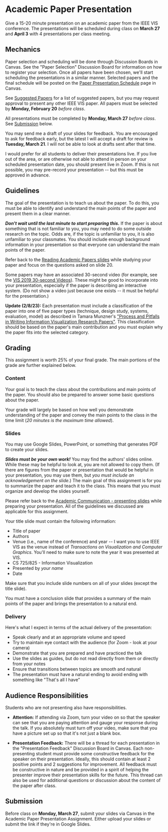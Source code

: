 # Academic Paper Presentation

Give a 15-20 minute presentation on an academic paper from the IEEE VIS conference. The presentations will be scheduled during class on **March 27** and **April 3** with 4 presentations per class meeting. 

## Mechanics

Paper selection and scheduling will be done through Discussion Boards in Canvas.  See the "Paper Selection" Discussion Board for information on how to register your selection. Once all papers have been chosen, we'll start scheduling the presentations in a similar manner.  Selected papers and the final schedule will be posted on the [Paper Presentation Schedule](https://canvas.odu.edu/courses/132393/pages/paper-presentation-schedule) page in Canvas.

See [Suggested Papers](papers.md) for a list of suggested papers, but you may request approval to present any other IEEE VIS paper. All papers must be selected by **Monday, February 20** *before class*.

All presentations must be completed by **Monday, March 27** *before class*.  See [Submission](#submission) below.

You may send me a draft of your slides for feedback.  You are encouraged to ask for feedback early, but the latest I will accept a draft for review is **Tuesday, March 21**.  I will not be able to look at drafts sent after that time.

I would prefer for all students to deliver their presentations live.  If you live out of the area, or are otherwise not able to attend in person on your scheduled presentation date, you should present live in Zoom.  If this is not possible, you may pre-record your presentation -- but this must be approved in advance.

## Guidelines

The goal of the presentation is to teach us about the paper.  To do this, you must be able to identify and understand the main points of the paper and present them in a clear manner.  

***Don't wait until the last minute to start preparing this.*** If the paper is about something that is not familiar to you, you may need to do some outside research on the topic.  Odds are, if the topic is unfamiliar to you, it is also unfamiliar to your classmates.  You should include enough background information in your presentation so that everyone can understand the main points of the paper.

Refer back to the [Reading Academic Papers slides](https://docs.google.com/presentation/d/1iCAQLektZfcHzJi95StyGhzhAc-zjhi2cDmII3_Tlik/preview) while studying your paper and focus on the questions asked on slide 20.

Some papers may have an associated 30-second video (for example, see the [VIS 2019 30-second Videos](https://vimeo.com/groups/vis19preview)).  These might be good to incorporate into your presentation, especially if the paper is describing an interactive system.  (Do not show a video just because one exists -- it must be helpful for the presentation.) 

**Update (2/8/23):** Each presentation must include a classification of the paper into one of five paper types (technique, design study, systems, evaluation, model) as described in Tamara Munzner's ["Process and Pitfalls in Writing Information Visualization Research Papers"](http://www.cs.ubc.ca/labs/imager/tr/2008/pitfalls/pitfalls.pdf). This classification should be based on the paper's main contribution and you must explain why the paper fits into the selected category.

## Grading

This assignment is worth 25% of your final grade. The main portions of the grade are further explained below.  

### Content

Your goal is to teach the class about the contributions and main points of the paper.  You should also be prepared to answer some basic questions about the paper.

Your grade will largely be based on how well you demonstrate understanding of the paper and convey the main points to the class in the time limit (*20 minutes is the maximum time allowed*).

### Slides

You may use Google Slides, PowerPoint, or something that generates PDF to create your slides.  

***Slides must be your own work!*** You may find the authors' slides online.  While these may be helpful to look at, you are not allowed to copy them.  (If there are figures from the paper or presentation that would be helpful in your presentation, you may use them, but *you must include an acknowledgement on the slide*.) The main goal of this assignment is for you to summarize the paper and teach it to the class.  This means that you must organize and develop the slides yourself. 

Please refer back to the [Academic Communication - presenting slides](https://docs.google.com/presentation/d/1bCCL7bw5j41e3se3oLH-qakLT0P0GKFhec5T8EZ9FXs/preview) while preparing your presentation.  All of the guidelines we discussed are applicable for this assignment.

Your title slide must contain the following information:
* Title of paper
* Authors
* Venue (i.e., name of the conference) and year -- I want you to use IEEE VIS as the venue instead of *Transactions on Visualization and Computer Graphics*.  You'll need to make sure to note the year it was presented at VIS.
* CS 725/825 - Information Visualization
* Presented by *your name*
* Date

Make sure that you include slide numbers on all of your slides (except the title slide).

You must have a conclusion slide that provides a summary of the main points of the paper and brings the presentation to a natural end.

### Delivery

Here's what I expect in terms of the actual delivery of the presentation:
* Speak clearly and at an appropriate volume and speed
* Try to maintain eye contact with the audience (for Zoom - look at your camera)
* Demonstrate that you are prepared and have practiced the talk
* Use the slides as guides, but do not read directly from them or directly from your notes
* Ensure that transitions between topics are smooth and natural
* The presentation must have a natural ending to avoid ending with something like "That's all I have"

## Audience Responsibilities

Students who are not presenting also have responsibilities.

* **Attention:** If attending via Zoom, turn your video on so that the speaker can see that you are paying attention and gauge your response during the talk.  If you absolutely must turn off your video, make sure that you have a picture set up so that it's not just a blank box.

* **Presentation Feedback:** There will be a thread for each presentation in the "Presentation Feedback" Discussion Board in Canvas.  Each non-presenting student must provide some constructive feedback for the speaker on their presentation.  Ideally, this should contain at least 2 positive points and 2 suggestions for improvement.  All feedback must be constructive in nature and be provided in a spirit of helping the presenter improve their presentation skills for the future.  This thread can also be used for additional questions or discussion about the content of the paper after class.

## Submission

Before class on **Monday, March 27**, submit your slides via Canvas in the Academic Paper Presentation Assignment. Either upload your slides or submit the link if they're in Google Slides.
